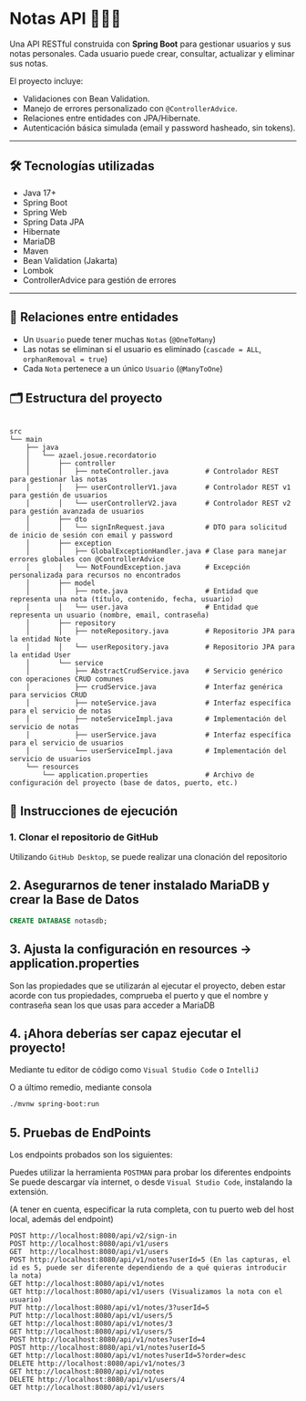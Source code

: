 # Notas API 📒🧑‍💻

Una API RESTful construida con **Spring Boot** para gestionar usuarios y sus notas personales. Cada usuario puede crear, consultar, actualizar y eliminar sus notas.

El proyecto incluye:
- Validaciones con Bean Validation.
- Manejo de errores personalizado con `@ControllerAdvice`.
- Relaciones entre entidades con JPA/Hibernate.
- Autenticación básica simulada (email y password hasheado, sin tokens).

---

## 🛠️ Tecnologías utilizadas

- Java 17+
- Spring Boot
- Spring Web
- Spring Data JPA
- Hibernate
- MariaDB
- Maven
- Bean Validation (Jakarta)
- Lombok
- ControllerAdvice para gestión de errores

---

## 🔐 Relaciones entre entidades

- Un `Usuario` puede tener muchas `Notas` (`@OneToMany`)
- Las notas se eliminan si el usuario es eliminado (`cascade = ALL`, `orphanRemoval = true`)
- Cada `Nota` pertenece a un único `Usuario` (`@ManyToOne`)

## 🗂️ Estructura del proyecto

```

src
└── main
    ├── java
    │   └── azael.josue.recordatorio
    │       ├── controller
    │       │   ├── noteController.java         # Controlador REST para gestionar las notas
    │       │   ├── userControllerV1.java       # Controlador REST v1 para gestión de usuarios
    │       │   └── userControllerV2.java       # Controlador REST v2 para gestión avanzada de usuarios
    │       ├── dto
    │       │   └── signInRequest.java          # DTO para solicitud de inicio de sesión con email y password
    │       ├── exception
    │       │   ├── GlobalExceptionHandler.java # Clase para manejar errores globales con @ControllerAdvice
    │       │   └── NotFoundException.java      # Excepción personalizada para recursos no encontrados
    │       ├── model
    │       │   ├── note.java                   # Entidad que representa una nota (título, contenido, fecha, usuario)
    │       │   └── user.java                   # Entidad que representa un usuario (nombre, email, contraseña)
    │       ├── repository
    │       │   ├── noteRepository.java         # Repositorio JPA para la entidad Note
    │       │   └── userRepository.java         # Repositorio JPA para la entidad User
    │       └── service
    │           ├── AbstractCrudService.java    # Servicio genérico con operaciones CRUD comunes
    │           ├── crudService.java            # Interfaz genérica para servicios CRUD
    │           ├── noteService.java            # Interfaz específica para el servicio de notas
    │           ├── noteServiceImpl.java        # Implementación del servicio de notas
    │           ├── userService.java            # Interfaz específica para el servicio de usuarios
    │           └── userServiceImpl.java        # Implementación del servicio de usuarios
    └── resources
        └── application.properties              # Archivo de configuración del proyecto (base de datos, puerto, etc.)

```

## 🚀 Instrucciones de ejecución

### 1. Clonar el repositorio de GitHub

Utilizando `GitHub Desktop`, se puede realizar una clonación del repositorio

## 2. Asegurarnos de tener instalado MariaDB y crear la Base de Datos

```sql
CREATE DATABASE notasdb;
```

## 3. Ajusta la configuración en resources -> application.properties

Son las propiedades que se utilizarán al ejecutar el proyecto, 
deben estar acorde con tus propiedades, comprueba el puerto y que el
nombre y contraseña sean los que usas para acceder a MariaDB

## 4. ¡Ahora deberías ser capaz ejecutar el proyecto!

Mediante tu editor de código como `Visual Studio Code` o `IntelliJ`

O a último remedio, mediante consola

```bash
./mvnw spring-boot:run
```

## 5. Pruebas de EndPoints

Los endpoints probados son los siguientes:

Puedes utilizar la herramienta `POSTMAN` para probar los diferentes endpoints
Se puede descargar vía internet, o desde `Visual Studio Code`, instalando la
extensión.

(A tener en cuenta, especificar la ruta completa, con tu puerto web del host local, además del endpoint)

```
POST http://localhost:8080/api/v2/sign-in
POST http://localhost:8080/api/v1/users
GET  http://localhost:8080/api/v1/users
POST http://localhost:8080/api/v1/notes?userId=5 (En las capturas, el id es 5, puede ser diferente dependiendo de a qué quieras introducir la nota)
GET http://localhost:8080/api/v1/notes
GET http://localhost:8080/api/v1/users (Visualizamos la nota con el usuario)
PUT http://localhost:8080/api/v1/notes/3?userId=5
PUT http://localhost:8080/api/v1/users/5
GET http://localhost:8080/api/v1/notes/3
GET http://localhost:8080/api/v1/users/5
POST http://localhost:8080/api/v1/notes?userId=4
POST http://localhost:8080/api/v1/notes?userId=5
GET http://localhost:8080/api/v1/notes?userId=5?order=desc
DELETE http://localhost:8080/api/v1/notes/3
GET http://localhost:8080/api/v1/notes
DELETE http://localhost:8080/api/v1/users/4
GET http://localhost:8080/api/v1/users
```
